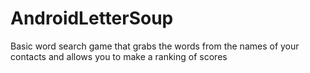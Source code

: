 # AndroidLetterSoup
Basic word search game that grabs the words from the names of your contacts and allows you to make a ranking of scores
